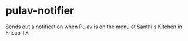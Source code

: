 # pulav-notifier
Sends out a notification when Pulav is on the menu at Santhi's Kitchen in Frisco TX
